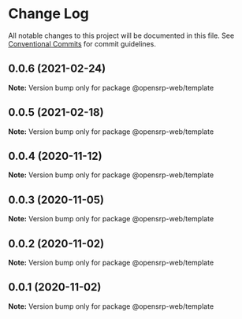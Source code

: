 # Change Log

All notable changes to this project will be documented in this file.
See [Conventional Commits](https://conventionalcommits.org) for commit guidelines.

## 0.0.6 (2021-02-24)

**Note:** Version bump only for package @opensrp-web/template

## 0.0.5 (2021-02-18)

**Note:** Version bump only for package @opensrp-web/template

## 0.0.4 (2020-11-12)

**Note:** Version bump only for package @opensrp-web/template

## 0.0.3 (2020-11-05)

**Note:** Version bump only for package @opensrp-web/template

## 0.0.2 (2020-11-02)

**Note:** Version bump only for package @opensrp-web/template

## 0.0.1 (2020-11-02)

**Note:** Version bump only for package @opensrp-web/template
